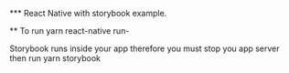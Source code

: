 *** React Native with storybook example.

** To run
yarn 
react-native run-<your platform>


Storybook runs inside your app therefore you must stop you app server then run
yarn storybook

